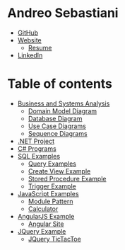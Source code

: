 Andreo Sebastiani
=============

- [GitHub][]
- [Website][homepage]
    - [Resume](https://andreosebastiani.com/#profile)
- [LinkedIn][linkedin]

Table of contents
=======

- [Business and Systems Analysis](https://github.com/andreosebastiani/Portfolio/tree/master/Business)
    - [Domain Model Diagram](https://github.com/andreosebastiani/Portfolio/blob/master/Business/UML%20Diagram.PNG)
    - [Database Diagram](https://github.com/andreosebastiani/Portfolio/blob/master/Business/db%20diagram.pdf)
    - [Use Case Diagrams](https://github.com/andreosebastiani/Portfolio/tree/master/Business/Use%20Case%20Diagrams)
    - [Sequence Diagrams](https://github.com/andreosebastiani/Portfolio/tree/master/Business/Sequence%20Diagrams)
- [.NET Project](https://github.com/andreosebastiani/collegeplaylist)
- [C# Programs](https://github.com/andreosebastiani/Portfolio/tree/master/C%23)
- [SQL Examples](https://github.com/andreosebastiani/Portfolio/tree/master/SQL)
    - [Query Examples](https://github.com/andreosebastiani/Portfolio/blob/master/SQL/QueryExamples.sql)
    - [Create View Example](https://github.com/andreosebastiani/Portfolio/blob/master/SQL/CreateViewExample.sql)
    - [Stored Procedure Example](https://github.com/andreosebastiani/Portfolio/blob/master/SQL/StoredProcedureExample.sql)
    - [Trigger Example](https://github.com/andreosebastiani/Portfolio/blob/master/SQL/TriggerExample.sql)
- [JavaScript Examples](https://github.com/andreosebastiani/Portfolio/tree/master/JavaScript)
    - [Module Pattern](https://github.com/andreosebastiani/Portfolio/blob/master/JavaScript/ModulePattern/ModulePatternExample.js)
    - [Calculator](http://andreosebastiani.github.io/Javascript-Calculator/)
- [AngularJS Example](https://github.com/andreosebastiani/Portfolio/tree/master/AngularJS)
    - [Angular Site](http://andreosebastiani.github.io/AngularJs/gemStore.html)
- [JQuery Example](https://github.com/andreosebastiani/Portfolio/tree/master/JQuery)
    - [JQuery TicTacToe](http://andreosebastiani.github.io/Jquery-Tictactoe/)

[GitHub]:http://github.com/andreosebastiani
[homepage]:http://www.andreosebastiani.com
[linkedin]:https://www.linkedin.com/in/andreo-sebastiani/

